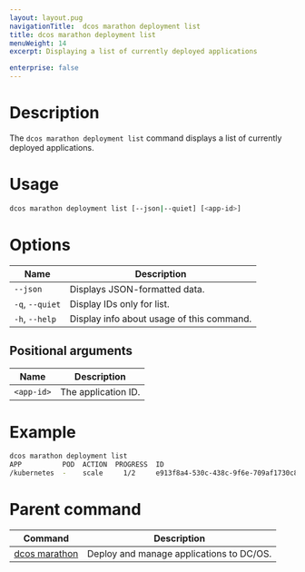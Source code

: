```yaml
---
layout: layout.pug
navigationTitle:  dcos marathon deployment list
title: dcos marathon deployment list
menuWeight: 14
excerpt: Displaying a list of currently deployed applications

enterprise: false
---
```



# Description

The `dcos marathon deployment list` command displays a list of currently deployed applications.

# Usage

```bash
dcos marathon deployment list [--json|--quiet] [<app-id>]
```

# Options

| Name |  Description |
|---------|-------------|
| `--json`   |  Displays JSON-formatted data. |
| `-q`, `--quiet` | Display IDs only for list. |
| `-h`, `--help` | Display info about usage of this command. |

## Positional arguments

| Name |  Description |
|---------|-------------|
| `<app-id>`   |   The application ID.  |




# Example

```bash
dcos marathon deployment list
APP          POD  ACTION  PROGRESS  ID
/kubernetes  -    scale     1/2     e913f8a4-530c-438c-9f6e-709af1730c84
```

# Parent command

| Command | Description |
|---------|-------------|
| [dcos marathon](/1.13/cli/command-reference/dcos-marathon/) | Deploy and manage applications to DC/OS. |
